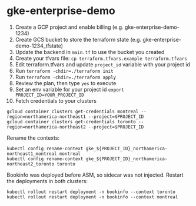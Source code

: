 # gke-enterprise-demo

1. Create a GCP project and enable billing (e.g. gke-enterprise-demo-1234)
2. Create GCS bucket to store the terraform state (e.g. gke-enterprise-demo-1234_tfstate)
3. Update the backend in `main.tf` to use the bucket you created
4. Create your tfvars file:
```cp terraform.tfvars.example terraform.tfvars```
5. Edit terraform.tfvars and update `project_id` variable with your project id
6. Run `terraform -chdir=./terraform init`
7. Run `terraform -chdir=./terraform apply`
8. Review the plan, then type `yes` to execute
9. Set an env variable for your project id
```export PROJECT_ID=YOUR_PROJECT_ID```
9. Fetch credentials to your clusters

```
gcloud container clusters get-credentials montreal --region=northamerica-northeast1 --project=$PROJECT_ID
gcloud container clusters get-credentials toronto --region=northamerica-northeast2 --project=$PROJECT_ID
```
Rename the contexts:
```
kubectl config rename-context gke_${PROJECT_ID}_northamerica-northeast1_montreal montreal
kubectl config rename-context gke_${PROJECT_ID}_northamerica-northeast2_toronto toronto
```

Bookinfo was deployed before ASM, so sidecar was not injected. Restart the deployments in both clusters:
```
kubectl rollout restart deployment -n bookinfo --context toronto
kubectl rollout restart deployment -n bookinfo --context montreal
```